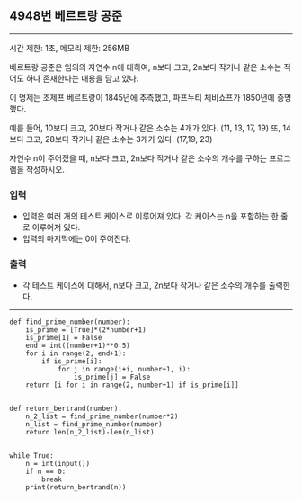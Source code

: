 ## 4948번 베르트랑 공준

---

시간 제한: 1초, 메모리 제한: 256MB

베르트랑 공준은 임의의 자연수 n에 대하여, n보다 크고, 2n보다 작거나 같은 소수는 적어도 하나 존재한다는 내용을 담고 있다.

이 명제는 조제프 베르트랑이 1845년에 추측했고, 파프누티 체비쇼프가 1850년에 증명했다.

예를 들어, 10보다 크고, 20보다 작거나 같은 소수는 4개가 있다. (11, 13, 17, 19) 또, 14보다 크고, 28보다 작거나 같은 소수는 3개가 있다. (17,19, 23)

자연수 n이 주어졌을 때, n보다 크고, 2n보다 작거나 같은 소수의 개수를 구하는 프로그램을 작성하시오. 

### 입력

- 입력은 여러 개의 테스트 케이스로 이루어져 있다. 각 케이스는 n을 포함하는 한 줄로 이루어져 있다.
- 입력의 마지막에는 0이 주어진다.

### 출력

- 각 테스트 케이스에 대해서, n보다 크고, 2n보다 작거나 같은 소수의 개수를 출력한다.

---
~~~
def find_prime_number(number):
    is_prime = [True]*(2*number+1)
    is_prime[1] = False
    end = int((number+1)**0.5)
    for i in range(2, end+1):
        if is_prime[i]:
            for j in range(i+i, number+1, i):
                is_prime[j] = False
    return [i for i in range(2, number+1) if is_prime[i]]


def return_bertrand(number):
    n_2_list = find_prime_number(number*2)
    n_list = find_prime_number(number)
    return len(n_2_list)-len(n_list)


while True:
    n = int(input())
    if n == 0:
        break
    print(return_bertrand(n))

~~~